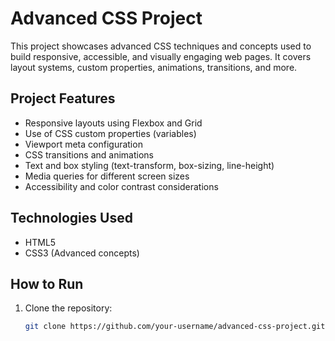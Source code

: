# Advanced CSS Project

This project showcases advanced CSS techniques and concepts used to build responsive, accessible, and visually engaging web pages. It covers layout systems, custom properties, animations, transitions, and more.

## Project Features

- Responsive layouts using Flexbox and Grid
- Use of CSS custom properties (variables)
- Viewport meta configuration
- CSS transitions and animations
- Text and box styling (text-transform, box-sizing, line-height)
- Media queries for different screen sizes
- Accessibility and color contrast considerations

## Technologies Used

- HTML5
- CSS3 (Advanced concepts)

## How to Run

1. Clone the repository:
   ```bash
   git clone https://github.com/your-username/advanced-css-project.git
   ```
